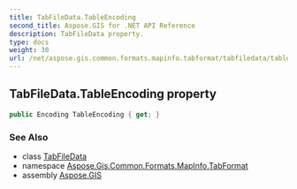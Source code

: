 ```yaml
---
title: TabFileData.TableEncoding
second_title: Aspose.GIS for .NET API Reference
description: TabFileData property. 
type: docs
weight: 30
url: /net/aspose.gis.common.formats.mapinfo.tabformat/tabfiledata/tableencoding/
---
```

## TabFileData.TableEncoding property

```csharp
public Encoding TableEncoding { get; }
```

### See Also

* class [TabFileData](../)
* namespace [Aspose.Gis.Common.Formats.MapInfo.TabFormat](../../tabfiledata/)
* assembly [Aspose.GIS](../../../)


